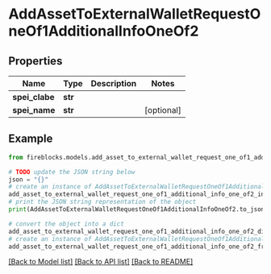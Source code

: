 # AddAssetToExternalWalletRequestOneOf1AdditionalInfoOneOf2


## Properties

Name | Type | Description | Notes
------------ | ------------- | ------------- | -------------
**spei_clabe** | **str** |  | 
**spei_name** | **str** |  | [optional] 

## Example

```python
from fireblocks.models.add_asset_to_external_wallet_request_one_of1_additional_info_one_of2 import AddAssetToExternalWalletRequestOneOf1AdditionalInfoOneOf2

# TODO update the JSON string below
json = "{}"
# create an instance of AddAssetToExternalWalletRequestOneOf1AdditionalInfoOneOf2 from a JSON string
add_asset_to_external_wallet_request_one_of1_additional_info_one_of2_instance = AddAssetToExternalWalletRequestOneOf1AdditionalInfoOneOf2.from_json(json)
# print the JSON string representation of the object
print(AddAssetToExternalWalletRequestOneOf1AdditionalInfoOneOf2.to_json())

# convert the object into a dict
add_asset_to_external_wallet_request_one_of1_additional_info_one_of2_dict = add_asset_to_external_wallet_request_one_of1_additional_info_one_of2_instance.to_dict()
# create an instance of AddAssetToExternalWalletRequestOneOf1AdditionalInfoOneOf2 from a dict
add_asset_to_external_wallet_request_one_of1_additional_info_one_of2_from_dict = AddAssetToExternalWalletRequestOneOf1AdditionalInfoOneOf2.from_dict(add_asset_to_external_wallet_request_one_of1_additional_info_one_of2_dict)
```
[[Back to Model list]](../README.md#documentation-for-models) [[Back to API list]](../README.md#documentation-for-api-endpoints) [[Back to README]](../README.md)


